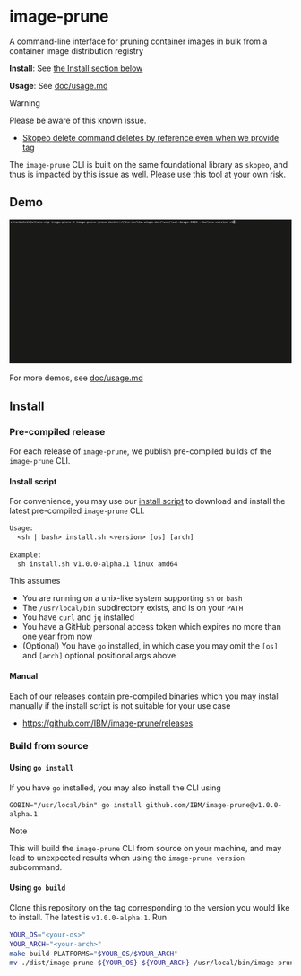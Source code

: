 # image-prune

A command-line interface for pruning container images in bulk from a container image distribution registry

**Install**: See [the Install section below](#install)

**Usage**: See [doc/usage.md](doc/usage.md)

> [!WARNING]
> Please be aware of this known issue.
> - [Skopeo delete command deletes by reference even when we provide tag](https://github.com/containers/skopeo/issues/1432)
>
> The `image-prune` CLI is built on the same foundational library as `skopeo`, and thus is impacted by this issue as well.  Please use this tool at your own risk.

## Demo

![image-prune prune --before-version](./doc/img/prune-before-version-tag.gif)

For more demos, see [doc/usage.md](./doc/usage.md)

## Install

### Pre-compiled release

For each release of `image-prune`, we publish pre-compiled builds of the `image-prune` CLI.

#### Install script

For convenience, you may use our [install script](install.sh) to download and install the latest pre-compiled `image-prune` CLI.
```
Usage:
  <sh | bash> install.sh <version> [os] [arch]

Example:
  sh install.sh v1.0.0-alpha.1 linux amd64
```

This assumes
- You are running on a unix-like system supporting `sh` or `bash`
- The `/usr/local/bin` subdirectory exists, and is on your `PATH`
- You have `curl` and `jq` installed
- You have a GitHub personal access token which expires no more than one year from now
- (Optional) You have `go` installed, in which case you may omit the `[os]` and `[arch]` optional positional args above

#### Manual

Each of our releases contain pre-compiled binaries which you may install manually if the install script is not suitable for your use case
- https://github.com/IBM/image-prune/releases

### Build from source

#### Using `go install`

If you have `go` installed, you may also install the CLI using
```
GOBIN="/usr/local/bin" go install github.com/IBM/image-prune@v1.0.0-alpha.1
```

> [!NOTE]
> This will build the `image-prune` CLI from source on your machine, and may lead to unexpected results when using the `image-prune version` subcommand.

#### Using `go build`

Clone this repository on the tag corresponding to the version you would like to install.  The latest is `v1.0.0-alpha.1`.  Run
```bash
YOUR_OS="<your-os>"
YOUR_ARCH="<your-arch>"
make build PLATFORMS="$YOUR_OS/$YOUR_ARCH"
mv ./dist/image-prune-${YOUR_OS}-${YOUR_ARCH} /usr/local/bin/image-prune
```
